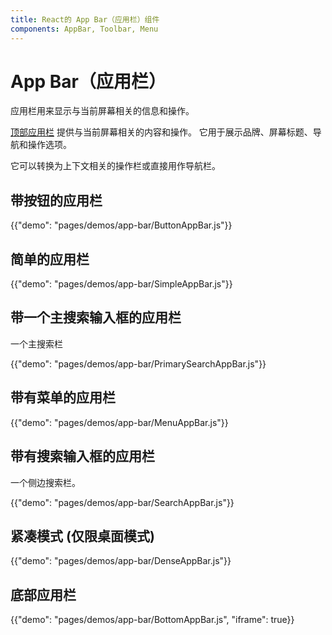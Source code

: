 ```yaml
---
title: React的 App Bar（应用栏）组件
components: AppBar, Toolbar, Menu
---
```

# App Bar（应用栏）

<p class="description">应用栏用来显示与当前屏幕相关的信息和操作。</p>

[顶部应用栏](https://material.io/design/components/app-bars-top.html) 提供与当前屏幕相关的内容和操作。 它用于展示品牌、屏幕标题、导航和操作选项。

它可以转换为上下文相关的操作栏或直接用作导航栏。

## 带按钮的应用栏

{{"demo": "pages/demos/app-bar/ButtonAppBar.js"}}

## 简单的应用栏

{{"demo": "pages/demos/app-bar/SimpleAppBar.js"}}

## 带一个主搜索输入框的应用栏

一个主搜索栏

{{"demo": "pages/demos/app-bar/PrimarySearchAppBar.js"}}

## 带有菜单的应用栏

{{"demo": "pages/demos/app-bar/MenuAppBar.js"}}

## 带有搜索输入框的应用栏

一个侧边搜索栏。

{{"demo": "pages/demos/app-bar/SearchAppBar.js"}}

## 紧凑模式 (仅限桌面模式)

{{"demo": "pages/demos/app-bar/DenseAppBar.js"}}

## 底部应用栏

{{"demo": "pages/demos/app-bar/BottomAppBar.js", "iframe": true}}